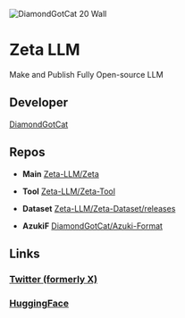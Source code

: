 ![DiamondGotCat 20 Wall](https://github.com/user-attachments/assets/66bc96cf-a94f-4360-995e-6f4251c99aae)

# Zeta LLM

Make and Publish Fully Open-source LLM

## Developer
[DiamondGotCat](https://github.com/DiamondGotCat/)

## Repos

- **Main** [Zeta-LLM/Zeta](https://github.com/Zeta-LLM/Zeta/)

- **Tool** [Zeta-LLM/Zeta-Tool](https://github.com/Zeta-LLM/Zeta-Tool/)

- **Dataset** [Zeta-LLM/Zeta-Dataset/releases](https://github.com/Zeta-LLM/Zeta-Dataset/releases/)
- **AzukiF** [DiamondGotCat/Azuki-Format](https://github.com/DiamondGotCat/Azuki-Format/)

## Links
### [Twitter (formerly X)](https://x.com/Zeta_LLM/) 
### [HuggingFace](https://huggingface.co/Zeta-LLM/)
